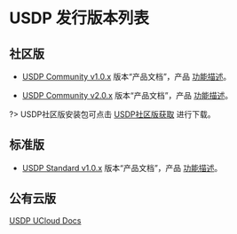 # USDP 发行版本列表



## 社区版

- [USDP Community  v1.0.x](/usdp_community/1.0.x/README) 版本“产品文档”，产品 [功能描述](/usdp_community/1.0.x/release_notes)。

- [USDP Community  v2.0.x](/usdp_community/2.0.x/README) 版本“产品文档”，产品 [功能描述](/usdp_community/2.0.x/release_notes)。



?> USDP社区版安装包可点击 [USDP社区版获取](usdp_community/plan&create/download) 进行下载。



## 标准版

- [USDP Standard v1.0.x](/usdpdc/1.0.x/README) 版本“产品文档”，产品 [功能描述](/usdpdc/1.0.x/release_notes)。

  <!-- - [USDP Standard v2.0.x](/usdpdc/2.0.x/README) 版本“产品文档”，产品 [功能描述](/usdpdc/2.0.x/release_notes)。-->





## 公有云版

[USDP UCloud Docs](USDP/README)

